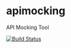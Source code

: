 # apimocking
API Mocking Tool



[![Build Status](https://travis-ci.com/oslabs-beta/apimocking.svg?branch=master)](https://travis-ci.com/oslabs-beta/apimocking)